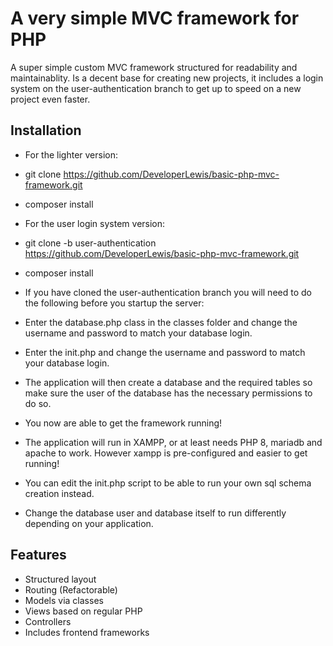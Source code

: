 # A very simple MVC framework for PHP

A super simple custom MVC framework structured for readability and maintainablity. 
Is a decent base for creating new projects, it includes a login system on the 
user-authentication branch to get up to speed on a new project even faster.

## Installation

- For the lighter version:
- git clone https://github.com/DeveloperLewis/basic-php-mvc-framework.git
- composer install

- For the user login system version:
- git clone -b user-authentication https://github.com/DeveloperLewis/basic-php-mvc-framework.git
- composer install

- If you have cloned the user-authentication branch you will need to do the following before you startup the server:

- Enter the database.php class in the classes folder and change the username and password to match your database login.
- Enter the init.php and change the username and password to match your database login.

- The application will then create a database and the required tables so make sure the user of the database has the necessary permissions to do so.
- You now are able to get the framework running!

- The application will run in XAMPP, or at least needs PHP 8, mariadb and apache to work. However xampp is pre-configured and easier to get running!

- You can edit the init.php script to be able to run your own sql schema creation instead.
- Change the database user and database itself to run differently depending on your application.

## Features

- Structured layout
- Routing (Refactorable)
- Models via classes
- Views based on regular PHP
- Controllers
- Includes frontend frameworks

